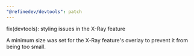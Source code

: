 ```yaml
---
"@refinedev/devtools": patch
---
```


fix(devtools): styling issues in the X-Ray feature

A minimum size was set for the X-Ray feature's overlay to prevent it from being too small.
